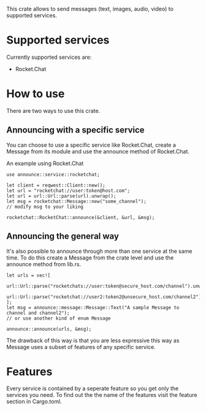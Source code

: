 This crate allows to send messages (text, images, audio, video) to supported services.

# Supported services
Currently supported services are:
* Rocket.Chat

# How to use

There are two ways to use this crate.

## Announcing with a specific service
You can choose to use a specific service like Rocket.Chat, create a Message from its module and use the announce method of Rocket.Chat.

An example using Rocket.Chat
```no_run
use announce::service::rocketchat;

let client = reqwest::Client::new();
let url = "rocketchat://user:token@host.com";
let url = url::Url::parse(url).unwrap();
let msg = rocketchat::Message::new("some_channel");
// modify msg to your liking

rocketchat::RocketChat::announce(&client, &url, &msg);
```


## Announcing the general way
It's also possible to announce through more than one service at the same time. To do this create a Message from the crate level and use the announce method from lib.rs.

```no_run
let urls = vec![
  url::Url::parse("rocketchats://user:token@secure_host.com/channel").unwrap(),
  url::Url::parse("rocketchat://user2:token2@unsecure_host.com/channel2").unwrap(),
];
let msg = announce::message::Message::Text("A sample Message to channel and channel2");
// or use another kind of enum Message

announce::announce(urls, &msg);
```

The drawback of this way is that you are less expressive this way as Message uses a subset of features of any specific service.

# Features

Every service is contained by a seperate feature so you get only the services you need.
To find out the the name of the features visit the feature section in Cargo.toml.
